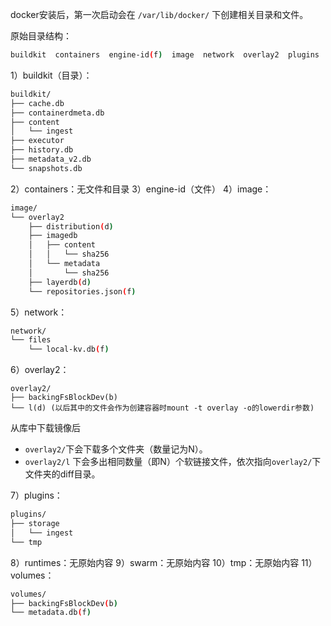 
docker安装后，第一次启动会在 `/var/lib/docker/` 下创建相关目录和文件。

原始目录结构：
```bash
buildkit  containers  engine-id(f)  image  network  overlay2  plugins  runtimes  swarm  tmp  volumes
```

1）buildkit（目录）：
```bash
buildkit/
├── cache.db
├── containerdmeta.db
├── content
│   └── ingest
├── executor
├── history.db
├── metadata_v2.db
└── snapshots.db
```
2）containers：无文件和目录
3）engine-id（文件）
4）image：
```bash
image/
└── overlay2
    ├── distribution(d)    
    ├── imagedb
    │   ├── content
    │   │   └── sha256
    │   └── metadata
    │       └── sha256
    ├── layerdb(d)
    └── repositories.json(f)
```
5）network：
```bash
network/
└── files
    └── local-kv.db(f)
```
6）overlay2：
```text
overlay2/
├── backingFsBlockDev(b)
└── l(d) (以后其中的文件会作为创建容器时mount -t overlay -o的lowerdir参数)
```
从库中下载镜像后
- `overlay2/`下会下载多个文件夹（数量记为N）。
- `overlay2/l` 下会多出相同数量（即N）个软链接文件，依次指向`overlay2/`下文件夹的diff目录。

7）plugins：
```bash
plugins/
├── storage
│   └── ingest
└── tmp
```
8）runtimes：无原始内容
9）swarm：无原始内容
10）tmp：无原始内容
11）volumes：
```bash
volumes/
├── backingFsBlockDev(b)
└── metadata.db(f)
```
